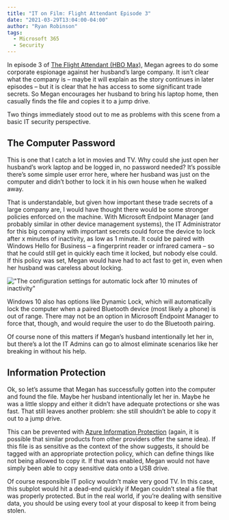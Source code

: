 ```yaml
---
title: "IT on Film: Flight Attendant Episode 3"
date: "2021-03-29T13:04:00-04:00"
author: "Ryan Robinson"
tags:
  - Microsoft 365
  - Security
---
```


In episode 3 of [The Flight Attendant (HBO Max)](https://www.imdb.com/title/tt7569576/?ref_=fn_al_tt_1), Megan agrees to do some corporate espionage against her husband’s large company. It isn’t clear what the company is – maybe it will explain as the story continues in later episodes – but it is clear that he has access to some significant trade secrets. So Megan encourages her husband to bring his laptop home, then casually finds the file and copies it to a jump drive.

Two things immediately stood out to me as problems with this scene from a basic IT security perspective.

## The Computer Password

This is one that I catch a lot in movies and TV. Why could she just open her husband’s work laptop and be logged in, no password needed? It’s possible there’s some simple user error here, where her husband was just on the computer and didn’t bother to lock it in his own house when he walked away.

That is understandable, but given how important these trade secrets of a large company are, I would have thought there would be some stronger policies enforced on the machine. With Microsoft Endpoint Manager (and probably similar in other device management systems), the IT Administrator for this big company with important secrets could force the device to lock after x minutes of inactivity, as low as 1 minute. It could be paired with Windows Hello for Business – a fingerprint reader or infrared camera – so that he could still get in quickly each time it locked, but nobody else could. If this policy was set, Megan would have had to act fast to get in, even when her husband was careless about locking.

!["The configuration settings for automatic lock after 10 minutes of inactivity"](./device-compliance-10-minute-lock.png)

Windows 10 also has options like Dynamic Lock, which will automatically lock the computer when a paired Bluetooth device (most likely a phone) is out of range. There may not be an option in Microsoft Endpoint Manager to force that, though, and would require the user to do the Bluetooth pairing.

Of course none of this matters if Megan’s husband intentionally let her in, but there’s a lot the IT Admins can go to almost eliminate scenarios like her breaking in without his help.

## Information Protection

Ok, so let’s assume that Megan has successfully gotten into the computer and found the file. Maybe her husband intentionally let her in. Maybe he was a little sloppy and either it didn’t have adequate protections or she was fast. That still leaves another problem: she still shouldn’t be able to copy it out to a jump drive.

This can be prevented with [Azure Information Protection](https://azure.microsoft.com/en-ca/services/information-protection/) (again, it is possible that similar products from other providers offer the same idea). If this file is as sensitive as the context of the show suggests, it should be tagged with an appropriate protection policy, which can define things like not being allowed to copy it. If that was enabled, Megan would not have simply been able to copy sensitive data onto a USB drive.

Of course responsible IT policy wouldn’t make very good TV. In this case, this subplot would hit a dead-end quickly if Megan couldn’t steal a file that was properly protected. But in the real world, if you’re dealing with sensitive data, you should be using every tool at your disposal to keep it from being stolen.
